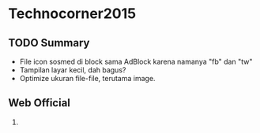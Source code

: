 Technocorner2015
================

TODO Summary
------------
- File icon sosmed di block sama AdBlock karena namanya "fb" dan "tw"
- Tampilan layar kecil, dah bagus?
- Optimize ukuran file-file, terutama image.

Web Official
------------
1. 
